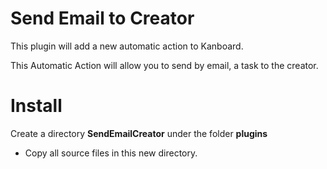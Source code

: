 # Send Email to Creator


This plugin will add a new automatic action to Kanboard. 


This Automatic Action will allow you to send by email, a task to the creator.

# Install
Create a directory **SendEmailCreator** under the folder **plugins**
- Copy all source files in this new directory.

